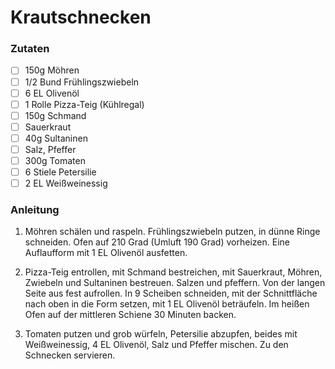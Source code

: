 #   Krautschnecken

###   Zutaten

-   [ ] 150g Möhren
-   [ ] 1/2 Bund Frühlingszwiebeln
-   [ ] 6 EL Olivenöl
-   [ ] 1 Rolle Pizza-Teig (Kühlregal)
-   [ ] 150g Schmand
-   [ ] Sauerkraut
-   [ ] 40g Sultaninen
-   [ ] Salz, Pfeffer
-   [ ] 300g Tomaten
-   [ ] 6 Stiele Petersilie
-   [ ] 2 EL Weißweinessig

###   Anleitung

1. Möhren schälen und raspeln. Frühlingszwiebeln putzen, in dünne Ringe schneiden. Ofen auf 210 Grad (Umluft 190 Grad) vorheizen. Eine Auflaufform mit 1 EL Olivenöl ausfetten.

2. Pizza-Teig entrollen, mit Schmand bestreichen, mit Sauerkraut, Möhren, Zwiebeln und Sultaninen bestreuen. Salzen und pfeffern. Von der langen Seite aus fest aufrollen. In 9 Scheiben schneiden, mit der Schnittfläche nach oben in die Form setzen, mit 1 EL Olivenöl beträufeln. Im heißen Ofen auf der mittleren Schiene 30 Minuten backen.

3. Tomaten putzen und grob würfeln, Petersilie abzupfen, beides mit Weißweinessig, 4 EL Olivenöl, Salz und Pfeffer mischen. Zu den Schnecken servieren.
